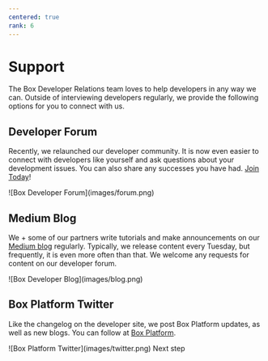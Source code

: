 ```yaml
---
centered: true
rank: 6
---
```


# Support

The Box Developer Relations team loves to help developers in any way we can.
Outside of interviewing developers regularly, we provide the following
options for you to connect with us.

## Developer Forum

Recently, we relaunched our developer community. It is now even easier to
connect with developers like yourself and ask questions about
your development issues. You can also share any successes you have had.
[Join Today][forum]!

<ImageFrame center>
![Box Developer Forum](images/forum.png)
</ImageFrame>

## Medium Blog

We + some of our partners write tutorials and make announcements on our
[Medium blog][medium] regularly. Typically, we release content every
Tuesday, but frequently, it is even more often than that. We welcome
any requests for content on our developer forum.

<ImageFrame center>
![Box Developer Blog](images/blog.png)
</ImageFrame>

## Box Platform Twitter

Like the changelog on the developer site, we post Box Platform
updates, as well as new blogs. You can follow at [Box Platform][twitter].

<ImageFrame center>
![Box Platform Twitter](images/twitter.png)
</ImageFrame>

<Next>
  Next step
</Next>

[samples]: g://cli/scripts/
<!-- i18n-enable localize-links -->
[forum]: https://community.box.com/
[medium]: https://medium.com/box-developer-blog
[twitter]: https://twitter.com/BoxPlatform
<!-- i18n-disable localize-links -->
